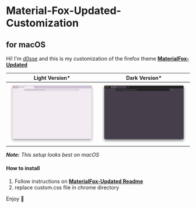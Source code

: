 # Material-Fox-Updated-Customization 
## for macOS

Hi! I'm [d0sse](https://github.com/d0sse) and this is my customization of the firefox theme **[MaterialFox-Updated](https://github.com/M0kh/MaterialFox-Updated)** 

| Light Version* | Dark Version* |
|---|---|
|![Light Screenshot](screen-light.png "Screen")|![Dark Screenshot](screen-dark.png "Screen")|

_**Note:** This setup looks best on macOS_


#### How to install
1. Follow instructions on **[MaterialFox-Updated Readme](https://github.com/M0kh/MaterialFox-Updated?tab=readme-ov-file#recommended-instructions)** 
2. replace custom.css file in chrome directory 

Enjoy 🎉
